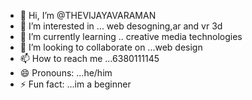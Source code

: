 - 👋 Hi, I’m @THEVIJAYAVARAMAN
- 👀 I’m interested in ... web desogning,ar and vr 3d 
- 🌱 I’m currently learning .. creative media technologies
- 💞️ I’m looking to collaborate on ...web design
- 📫 How to reach me ...6380111145
- 😄 Pronouns: ...he/him
- ⚡ Fun fact: ...im a beginner

<!---
THEVIJAYAVARAMAN/THEVIJAYAVARAMAN is a ✨ special ✨ repository because its `README.md` (this file) appears on your GitHub profile.
You can click the Preview link to take a look at your changes.
--->
